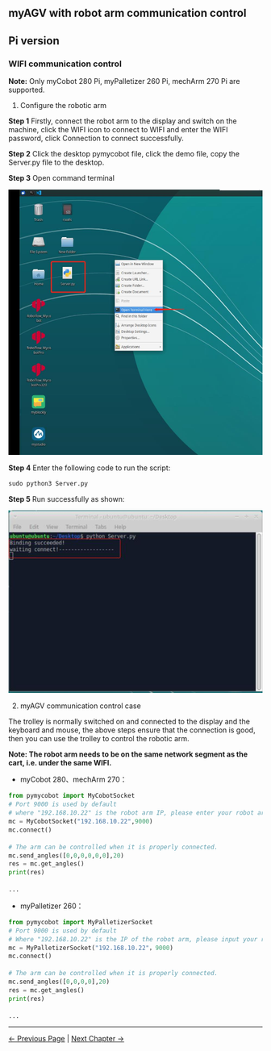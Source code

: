 ## myAGV with robot arm communication control

## Pi version

### WIFI communication control

**Note:** Only myCobot 280 Pi, myPalletizer 260 Pi, mechArm 270 Pi are supported.

1. Configure the robotic arm

**Step 1** Firstly, connect the robot arm to the display and switch on the machine, click the WIFI icon to connect to WIFI and enter the WIFI password, click Connection to connect successfully.

**Step 2** Click the desktop pymycobot file, click the demo file, copy the Server.py file to the desktop.

**Step 3** Open command terminal

![开启小车launch终端](../resources/7-ExamplesRobotsUsing/复合机器人/server2.jpg)

**Step 4** Enter the following code to run the script:

```python
sudo python3 Server.py
```

**Step 5** Run successfully as shown:

![开启小车launch终端](../resources/7-ExamplesRobotsUsing/复合机器人/server3.jpg)

2. myAGV communication control case

The trolley is normally switched on and connected to the display and the keyboard and mouse, the above steps ensure that the connection is good, then you can use the trolley to control the robotic arm.

**Note: The robot arm needs to be on the same network segment as the cart, i.e. under the same WIFI.**

- myCobot 280、mechArm 270：

```python
from pymycobot import MyCobotSocket
# Port 9000 is used by default 
# where "192.168.10.22" is the robot arm IP, please enter your robot arm IP yourself
mc = MyCobotSocket("192.168.10.22",9000)
mc.connect()

# The arm can be controlled when it is properly connected.
mc.send_angles([0,0,0,0,0,0],20)
res = mc.get_angles()
print(res)

...
```

- myPalletizer 260：

```python
from pymycobot import MyPalletizerSocket
# Port 9000 is used by default 
# Where "192.168.10.22" is the IP of the robot arm, please input your robot arm IP by yourself.
mc = MyPalletizerSocket("192.168.10.22"，9000)
mc.connect()

# The arm can be controlled when it is properly connected.
mc.send_angles([0,0,0,0],20)
res = mc.get_angles()
print(res)

...
```

---

[← Previous Page](7.1-InstallationInstructions.md) | [Next Chapter →](../8-FilesDownload/README.md)
